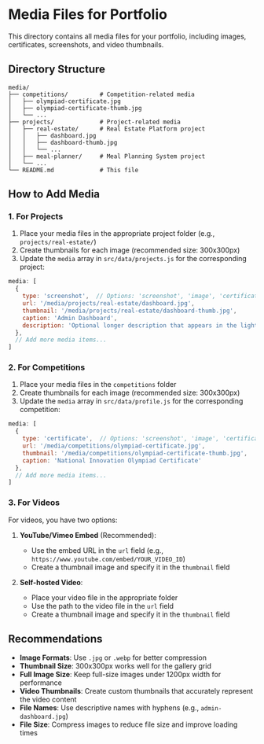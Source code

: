 # Media Files for Portfolio

This directory contains all media files for your portfolio, including images, certificates, screenshots, and video thumbnails.

## Directory Structure

```
media/
├── competitions/         # Competition-related media
│   ├── olympiad-certificate.jpg
│   ├── olympiad-certificate-thumb.jpg
│   └── ...
├── projects/             # Project-related media
│   ├── real-estate/      # Real Estate Platform project
│   │   ├── dashboard.jpg
│   │   ├── dashboard-thumb.jpg
│   │   └── ...
│   ├── meal-planner/     # Meal Planning System project
│   └── ...
└── README.md             # This file
```

## How to Add Media

### 1. For Projects

1. Place your media files in the appropriate project folder (e.g., `projects/real-estate/`)
2. Create thumbnails for each image (recommended size: 300x300px)
3. Update the `media` array in `src/data/projects.js` for the corresponding project:

```javascript
media: [
  {
    type: 'screenshot',  // Options: 'screenshot', 'image', 'certificate', 'video'
    url: '/media/projects/real-estate/dashboard.jpg',
    thumbnail: '/media/projects/real-estate/dashboard-thumb.jpg',
    caption: 'Admin Dashboard',
    description: 'Optional longer description that appears in the lightbox'
  },
  // Add more media items...
]
```

### 2. For Competitions

1. Place your media files in the `competitions` folder
2. Create thumbnails for each image (recommended size: 300x300px)
3. Update the `media` array in `src/data/profile.js` for the corresponding competition:

```javascript
media: [
  {
    type: 'certificate',  // Options: 'screenshot', 'image', 'certificate', 'video'
    url: '/media/competitions/olympiad-certificate.jpg',
    thumbnail: '/media/competitions/olympiad-certificate-thumb.jpg',
    caption: 'National Innovation Olympiad Certificate'
  },
  // Add more media items...
]
```

### 3. For Videos

For videos, you have two options:

1. **YouTube/Vimeo Embed** (Recommended):
   - Use the embed URL in the `url` field (e.g., `https://www.youtube.com/embed/YOUR_VIDEO_ID`)
   - Create a thumbnail image and specify it in the `thumbnail` field

2. **Self-hosted Video**:
   - Place your video file in the appropriate folder
   - Use the path to the video file in the `url` field
   - Create a thumbnail image and specify it in the `thumbnail` field

## Recommendations

- **Image Formats**: Use `.jpg` or `.webp` for better compression
- **Thumbnail Size**: 300x300px works well for the gallery grid
- **Full Image Size**: Keep full-size images under 1200px width for performance
- **Video Thumbnails**: Create custom thumbnails that accurately represent the video content
- **File Names**: Use descriptive names with hyphens (e.g., `admin-dashboard.jpg`)
- **File Size**: Compress images to reduce file size and improve loading times 